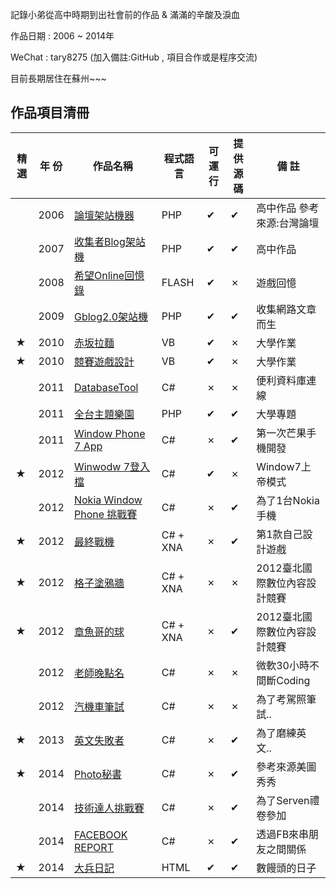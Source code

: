 記錄小弟從高中時期到出社會前的作品 & 滿滿的辛酸及淚血

作品日期 : 2006 ~ 2014年      

WeChat : tary8275   (加入備註:GitHub , 項目合作或是程序交流)  

目前長期居住在蘇州~~~ 


## 作品項目清冊  

|精 選  | 年 份 |作品名稱  |程式語言  |可運行  |提供源碼  |備 註  |
| --- | --- | --- | --- | --- | --- |--- |
|  | 2006 | [論壇架站機器](./MyProject/Flash_http/) | PHP |✔ | ✔ | 高中作品 參考來源:台灣論壇|
|  | 2007 | [收集者Blog架站機](./MyProject/Blog/) | PHP | ✔ |✔ | 高中作品 |
|  | 2008 | [希望Online回憶錄](./MyProject/Flash/) | FLASH | ✔ |✗ | 遊戲回憶 |
|  | 2009 | [Gblog2.0架站機](./MyProject/Gblog/) | PHP | ✔ |✔ | 收集網路文章而生 |
|★| 2010 | [赤坂拉麵](./MyProject/noodles/) | VB | ✔ |✗ | 大學作業 |
|★| 2010 | [競賽遊戲設計](./MyProject/CarGame/) | VB | ✔ |✗ | 大學作業 |
|  | 2011 | [DatabaseTool](./MyProject/DatabaseTool/) | C# | ✗ |✗ | 便利資料庫連線 |
|  | 2011 | [全台主題樂園](./MyProject/park/) | PHP | ✔ |✔ | 大學專題 |
|  | 2011 | [Window Phone 7 App](./MyProject/WindowPhone7app/) | C# | ✗ |✔ | 第一次芒果手機開發 |
|★| 2012 | [Winwodw 7登入檔](./MyProject/WindowRegiter/) | C# | ✔ |✗ | Window7上帝模式 |
|  | 2012 | [Nokia Window Phone 挑戰賽](./MyProject/NokiaWindowPhone/) | C# | ✗ |✔ | 為了1台Nokia手機 |
|★| 2012 | [最終戰機](./MyProject/hero/) |  C# + XNA | ✗ |✔ |第1款自己設計遊戲|
|★| 2012 | [格子塗鴉牆](./MyProject/wall/) |  C# + XNA | ✗ |✗ |2012臺北國際數位內容設計競賽|
|★| 2012 | [章魚哥的球](./MyProject/Bobo/) |  C# + XNA | ✗ |✔ |2012臺北國際數位內容設計競賽|
|  | 2012 | [老師晚點名](./MyProject/Rollcall/) |  C# | ✗ |✗ |微軟30小時不間斷Coding |
|  | 2012 | [汽機車筆試](./MyProject/Moto/) |  C#  | ✗ |✗ |為了考駕照筆試..|
|★| 2013 | [英文失敗者](./MyProject/English/) |  C#  | ✗ |✔ |為了磨練英文..|
|★| 2014 | [Photo秘書](./MyProject/photo/) |  C#  | ✗ |✔ |參考來源美圖秀秀|
| | 2014 | [技術達人挑戰賽](./MyProject/MasterDev/) |  C#  | ✗ |✔ |為了Serven禮卷參加|
| | 2014 | [FACEBOOK REPORT](./MyProject/FBReport/) |  C#  | ✗ |✔ |透過FB來串朋友之間關係|
|★| 2014 | [大兵日記](./MyProject/Dabing/) |  HTML  | ✔ |✔ |數饅頭的日子|

